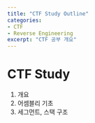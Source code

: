 ```yaml
---
title: "CTF Study Outline"
categories:
- CTF
- Reverse Engineering
excerpt: "CTF 공부 개요"
---
```

# CTF Study
01. 개요
02. 어셈블리 기초
03. 세그먼트, 스택 구조
